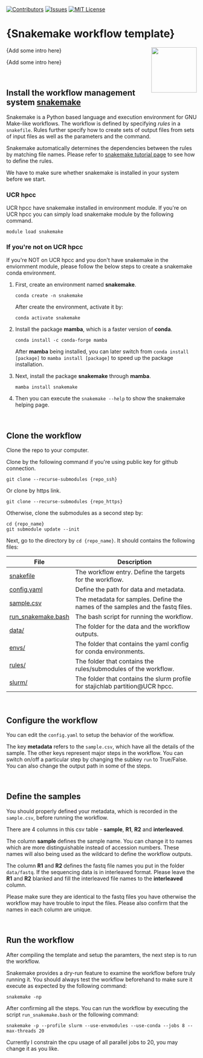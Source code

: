 [![Contributors][contributors-shield]][contributors-url]
[![Issues][issues-shield]][issues-url]
[![MIT License][license-shield]][license-url]

[contributors-shield]: https://img.shields.io/github/contributors/chtsai0105/smk-template
[contributors-url]: https://github.com/chtsai0105/smk-template/graphs/contributors
[issues-shield]: https://img.shields.io/github/issues/chtsai0105/smk-template
[issues-url]: https://github.com/chtsai0105/smk-template/issues
[license-shield]: https://img.shields.io/github/license/chtsai0105/smk-template?label=license
[license-url]: https://github.com/chtsai0105/smk-template/blob/master/LICENSE.md

# {Snakemake workflow template}
<img align="right" width="120" height="120" src="https://avatars.githubusercontent.com/u/33450111?s=200&v=4">
{Add some intro here}

{Add some intro here}

<br>

## Install the workflow management system [**snakemake**](https://snakemake.readthedocs.io/en/stable/index.html)
Snakemake is a Python based language and execution environment for GNU Make-like workflows.
The workflow is defined by specifying *rules* in a `snakefile`.
Rules further specify how to create sets of output files from sets of input files as well as the parameters and the command.

Snakemake automatically determines the dependencies between the rules by matching file names.
Please refer to [snakemake tutorial page](https://snakemake.readthedocs.io/en/stable/tutorial/basics.html) to see how to define the rules.

We have to make sure whether snakemake is installed in your system before we start.

### UCR hpcc
UCR hpcc have snakemake installed in environment module. If you're on UCR hpcc you can simply load snakemake module by the following command.
```
module load snakemake
```

### If you're not on UCR hpcc
If you're NOT on UCR hpcc and you don't have snakemake in the enviornment module, please follow the below steps to create a snakemake conda environment.
1. First, create an environment named **snakemake**.

    ```
    conda create -n snakemake
    ```

    After create the environment, activate it by:
    
    ```
    conda activate snakemake
    ```

2. Install the package **mamba**, which is a faster version of **conda**. 

    ```
    conda install -c conda-forge mamba
    ```
    
    After **mamba** being installed, you can later switch from `conda install [package]` to `mamba install [package]` to speed up the package installation.

3. Next, install the package **snakemake** through **mamba**.
    
    ```
    mamba install snakemake
    ```
    
4. Then you can execute the `snakemake --help` to show the snakemake helping page.

<br>

## Clone the workflow

Clone the repo to your computer.

Clone by the following command if you're using public key for github connection.

```
git clone --recurse-submodules {repo_ssh}
```

Or clone by https link.

```
git clone --recurse-submodules {repo_https}
```

Otherwise, clone the submodules as a second step by:
```
cd {repo_name}
git submodule update --init
```

Next, go to the directory by `cd {repo_name}`. It should contains the following files:

File    |Description
-|-
[snakefile](snakefile)  |The workflow entry. Define the targets for the workflow.
[config.yaml](config.yaml)  |Define the path for data and metadata.
[sample.csv](sample.csv)    |The metadata for samples. Define the names of the samples and the fastq files.
[run_snakemake.bash](run_snakemake.bash)    |The bash script for running the workflow.
[data/](data)   |The folder for the data and the workflow outputs.
[envs/](envs)   |The folder that contains the yaml config for conda environments.
[rules/](rules) |The folder that contains the rules/submodules of the workflow.
[slurm/](https://github.com/chtsai0105/snakemake_profile-slurm/tree/master) |The folder that contains the slurm profile for stajichlab partition@UCR hpcc.

<br>

## Configure the workflow

You can edit the `config.yaml` to setup the behavior of the workflow.

The key **metadata** refers to the `sample.csv`, which have all the details of the sample.
The other keys represent major steps in the workflow. You can switch on/off a particular step by changing the subkey `run` to True/False. You can also change the 
output path in some of the steps.

<br>

## Define the samples

You should properly defined your metadata, which is recorded in the `sample.csv`, before running the workflow.

There are 4 columns in this csv table - **sample**, **R1**, **R2** and **interleaved**.

The column **sample** defines the sample name. You can change it to names which are more distinguishable instead of accession numbers.
These names will also being used as the wildcard to define the workflow outputs.

The column **R1** and **R2** defines the fastq file names you put in the folder `data/fastq`.
If the sequencing data is in interleaved format. Please leave the **R1** and **R2** blanked and fill the interleaved file names to the **interleaved** column.

Please make sure they are identical to the fastq files you have otherwise the workflow may have trouble to input the files.
Please also confirm that the names in each column are unique.

<br>

## Run the workflow

After compiling the template and setup the paramters, the next step is to run the workflow.

Snakemake provides a dry-run feature to examine the workflow before truly running it. You should always test the workflow beforehand to make sure it execute as 
expected by the following command:

```
snakemake -np
```

After confirming all the steps. You can run the workflow by executing the script `run_snakemake.bash` or the following command:

```
snakemake -p --profile slurm --use-envmodules --use-conda --jobs 8 --max-threads 20
```

Currently I constrain the cpu usage of all parallel jobs to 20, you may change it as you like.
